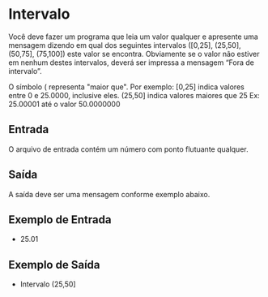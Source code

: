 # Intervalo

Você deve fazer um programa que leia um valor qualquer e apresente uma mensagem dizendo em qual dos seguintes intervalos ([0,25], (25,50], (50,75], (75,100]) este valor se encontra. Obviamente se o valor não estiver em nenhum destes intervalos, deverá ser impressa a mensagem “Fora de intervalo”.

O símbolo ( representa "maior que". Por exemplo:
[0,25]  indica valores entre 0 e 25.0000, inclusive eles.
(25,50] indica valores maiores que 25 Ex: 25.00001 até o valor 50.0000000

## Entrada
O arquivo de entrada contém um número com ponto flutuante qualquer.

## Saída
A saída deve ser uma mensagem conforme exemplo abaixo.


## Exemplo de Entrada	
- 25.01

## Exemplo de Saída
- Intervalo (25,50]
